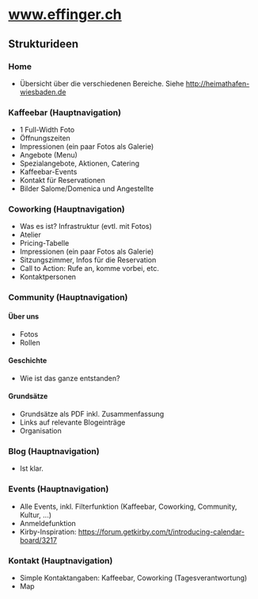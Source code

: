 # www.effinger.ch

## Strukturideen

### Home

* Übersicht über die verschiedenen Bereiche. Siehe http://heimathafen-wiesbaden.de


### Kaffeebar (Hauptnavigation)

* 1 Full-Width Foto
* Öffnungszeiten
* Impressionen (ein paar Fotos als Galerie)
* Angebote (Menu)
* Spezialangebote, Aktionen, Catering
* Kaffeebar-Events
* Kontakt für Reservationen
* Bilder Salome/Domenica und Angestellte


### Coworking (Hauptnavigation)

* Was es ist? Infrastruktur (evtl. mit Fotos)
* Atelier
* Pricing-Tabelle
* Impressionen (ein paar Fotos als Galerie)
* Sitzungszimmer, Infos für die Reservation
* Call to Action: Rufe an, komme vorbei, etc.
* Kontaktpersonen


### Community (Hauptnavigation)

#### Über uns

* Fotos
* Rollen


#### Geschichte

* Wie ist das ganze entstanden?


#### Grundsätze

* Grundsätze als PDF inkl. Zusammenfassung
* Links auf relevante Blogeinträge
* Organisation


### Blog (Hauptnavigation)

* Ist klar.


### Events (Hauptnavigation)

* Alle Events, inkl. Filterfunktion (Kaffeebar, Coworking, Community, Kultur, ...)
* Anmeldefunktion
* Kirby-Inspiration: https://forum.getkirby.com/t/introducing-calendar-board/3217


### Kontakt (Hauptnavigation)

* Simple Kontaktangaben: Kaffeebar, Coworking (Tagesverantwortung)
* Map
